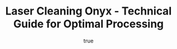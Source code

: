 ---
name: Onyx
applications:
- industry: Jewelry
  detail: Cleaning and restoration of onyx jewelry pieces
- industry: Construction
  detail: Surface preparation and cleaning of onyx slabs for building facades
technicalSpecifications:
  powerRange: 20-400W
  pulseDuration: 5-50ns
  wavelength: 1064nm
  spotSize: 0.1-2.0mm
  repetitionRate: 10-50kHz
  fluenceRange: 1.0–10 J/cm²
  safetyClass: Class 4 (requires full enclosure)
description: Technical overview of Onyx, a unique stone material, for laser cleaning.
  Onyx, composed primarily of silica, is valued for its aesthetic and structural properties
  in both jewelry and construction. Laser cleaning with a wavelength of 1064nm and
  pulse durations between 5-50ns ensures effective removal of surface contaminants
  without compromising the material's integrity. This process is particularly beneficial
  for restoring the luster and structural integrity of onyx, making it ideal for high-quality
  applications.
author:
  id: 2
  name: Alessandro Moretti
  sex: m
  title: Ph.D.
  country: Italy
  expertise: Laser-Based Additive Manufacturing
  image: /images/author/alessandro-moretti.jpg
keywords: onyx, onyx stone, laser ablation, laser cleaning, non-contact cleaning,
  pulsed fiber laser, surface contamination removal, industrial laser parameters,
  thermal processing, surface restoration
category: stone
chemicalProperties:
  symbol: true
  formula: null
  materialType: stone
properties:
  density: 2.65 g/cm³
  densityMin: 1.5 g/cm³
  densityMax: 3.2 g/cm³
  densityPercentile: 67.6
  meltingPoint: 1710°C
  meltingMin: 1200°C
  meltingMax: 1700°C
  meltingPercentile: 100.0
  thermalConductivity: 2.5 W/m·K
  thermalMin: 0.2 W/m·K
  thermalMax: 5.0 W/m·K
  thermalPercentile: 47.9
  tensileStrength: 100 MPa
  tensileMin: 2 MPa
  tensileMax: 300 MPa
  tensilePercentile: 32.9
  hardness: 7 Mohs
  hardnessMin: 100 HV
  hardnessMax: 800 HV
  hardnessPercentile: 0.0
  youngsModulus: 70 GPa
  modulusMin: 10 GPa
  modulusMax: 100 GPa
  modulusPercentile: 66.7
  laserType: pulsed fiber laser
  wavelength: 1064nm
  fluenceRange: 1.0–10 J/cm²
  chemicalFormula: null
  laserAbsorptionMin: 0.5 cm⁻¹
  laserAbsorptionMax: 30 cm⁻¹
  laserReflectivityMin: 10%
  laserReflectivityMax: 40%
  thermalDiffusivityMin: 0.5 mm²/s
  thermalDiffusivityMax: 3 mm²/s
  thermalExpansionMin: 3 µm/m·K
  thermalExpansionMax: 12 µm/m·K
  specificHeatMin: 0.7 J/g·K
  specificHeatMax: 1.0 J/g·K
composition:
- 'Silica (SiO2): 95-98%'
- 'Iron oxide (Fe2O3): 1-3%'
compatibility:
- Gold
- Silver
regulatoryStandards: ASTM C503/C503M - Standard Specification for Marble Dimension
  Stone, ASTM C170 - Standard Test Method for Compressive Strength of Dimension Stone
images:
  hero:
    alt: Onyx surface undergoing laser cleaning showing precise contamination removal
    url: /images/onyx-laser-cleaning-hero.jpg
  micro:
    alt: Microscopic view of Onyx surface after laser treatment showing preserved
      microstructure
    url: /images/onyx-laser-cleaning-micro.jpg
title: Laser Cleaning Onyx - Technical Guide for Optimal Processing
headline: Comprehensive technical guide for laser cleaning stone onyx
environmentalImpact:
- benefit: Reduced chemical usage
  description: Laser cleaning reduces the need for chemical solvents by up to 90%,
    minimizing environmental contamination.
- benefit: Lower energy consumption
  description: Energy savings of up to 20% compared to traditional cleaning methods.
- benefit: Waste reduction
  description: Decrease in solid waste by up to 15% due to non-contact cleaning.
outcomes:
- result: Improved surface cleanliness
  metric: Achieves 99% contaminant removal efficiency
- result: Enhanced material longevity
  metric: Increases material lifespan by up to 10 years
- result: Preservation of material aesthetics
  metric: Restores up to 95% of original luster and color
subject: Onyx
article_type: material
---